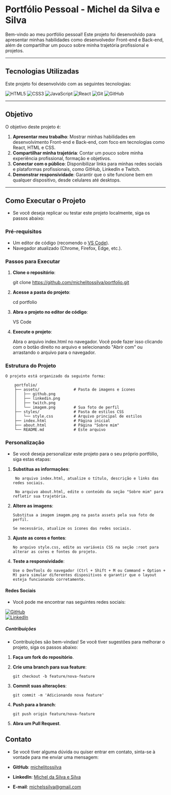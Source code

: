 # Portfólio Pessoal - Michel da Silva e Silva

Bem-vindo ao meu portfólio pessoal! Este projeto foi desenvolvido para apresentar minhas habilidades como desenvolvedor Front-end e Back-end, além de compartilhar um pouco sobre minha trajetória profissional e projetos.

---

## Tecnologias Utilizadas

Este projeto foi desenvolvido com as seguintes tecnologias:

![HTML5](https://img.shields.io/badge/HTML5-E34F26?style=for-the-badge&logo=html5&logoColor=white)
![CSS3](https://img.shields.io/badge/CSS3-1572B6?style=for-the-badge&logo=css3&logoColor=white)
![JavaScript](https://img.shields.io/badge/JavaScript-F7DF1E?style=for-the-badge&logo=javascript&logoColor=black)
![React](https://img.shields.io/badge/React-20232A?style=for-the-badge&logo=react&logoColor=61DAFB)
![Git](https://img.shields.io/badge/Git-E34F26?style=for-the-badge&logo=git&logoColor=white)
![GitHub](https://img.shields.io/badge/GitHub-100000?style=for-the-badge&logo=github&logoColor=white)

---

## Objetivo

O objetivo deste projeto é:

1. **Apresentar meu trabalho**: Mostrar minhas habilidades em desenvolvimento Front-end e Back-end, com foco em tecnologias como React, HTML e CSS.
2. **Compartilhar minha trajetória**: Contar um pouco sobre minha experiência profissional, formação e objetivos.
3. **Conectar com o público**: Disponibilizar links para minhas redes sociais e plataformas profissionais, como GitHub, LinkedIn e Twitch.
4. **Demonstrar responsividade**: Garantir que o site funcione bem em qualquer dispositivo, desde celulares até desktops.

---

## Como Executar o Projeto

- Se você deseja replicar ou testar este projeto localmente, siga os passos abaixo:

### Pré-requisitos
- Um editor de código (recomendo o [VS Code](https://code.visualstudio.com/)).
- Navegador atualizado (Chrome, Firefox, Edge, etc.).

### Passos para Executar

1. **Clone o repositório**:
   
   git clone https://github.com/michelitossilva/portfolio.git

2. **Acesse a pasta do projeto**:

    cd portfolio

3. **Abra o projeto no editor de código**:

    VS Code

4. **Execute o projeto**:

    Abra o arquivo index.html no navegador. Você pode fazer isso clicando com o botão direito no arquivo e selecionando "Abrir com" ou arrastando o arquivo para o navegador.

### Estrutura do Projeto

    O projeto está organizado da seguinte forma:

        portfolio/
        ├── assets/               # Pasta de imagens e ícones
        │   ├── github.png
        │   ├── linkedin.png
        │   ├── twitch.png
        │   └── imagem.png        # Sua foto de perfil
        ├── styles/               # Pasta de estilos CSS
        │   └── style.css         # Arquivo principal de estilos
        ├── index.html            # Página inicial
        ├── about.html            # Página "Sobre mim"
        └── README.md             # Este arquivo

### Personalização

- Se você deseja personalizar este projeto para o seu próprio portfólio, siga estas etapas:

1. **Substitua as informações**:

        No arquivo index.html, atualize o título, descrição e links das redes sociais.

        No arquivo about.html, edite o conteúdo da seção "Sobre mim" para refletir sua trajetória.

2.  **Altere as imagens**:

        Substitua a imagem imagem.png na pasta assets pela sua foto de perfil.

        Se necessário, atualize os ícones das redes sociais.

3.  **Ajuste as cores e fontes**:

        No arquivo style.css, edite as variáveis CSS na seção :root para alterar as cores e fontes do projeto.

4.  **Teste a responsividade**:

        Use o DevTools do navegador (Ctrl + Shift + M ou Command + Option + M) para simular diferentes dispositivos e garantir que o layout esteja funcionando corretamente.

#### Redes Sociais

- Você pode me encontrar nas seguintes redes sociais:

[![GitHub](https://img.shields.io/badge/GitHub-100000?style=for-the-badge&logo=github&logoColor=white)](https://github.com/michelitossilva)  
[![LinkedIn](https://img.shields.io/badge/LinkedIn-0077B5?style=for-the-badge&logo=linkedin&logoColor=white)](https://www.linkedin.com/in/michel-da-silva-e-silva/)  


##### Contribuições

- Contribuições são bem-vindas! Se você tiver sugestões para melhorar o projeto, siga os passos abaixo:

1.  **Faça um fork do repositório**.

2.  **Crie uma branch para sua feature**:

        git checkout -b feature/nova-feature
    
3.  **Commit suas alterações**:

        git commit -m 'Adicionando nova feature'
    
4.  **Push para a branch**:

        git push origin feature/nova-feature
    
5.  **Abra um Pull Request**.

## Contato

- Se você tiver alguma dúvida ou quiser entrar em contato, sinta-se à vontade para me enviar uma mensagem:

- **GitHub**: [michelitossilva](https://github.com/michelitossilva)
- **LinkedIn**: [Michel da Silva e Silva](https://www.linkedin.com/in/michel-da-silva-e-silva/)
- **E-mail**: michelssilva@gmail.com